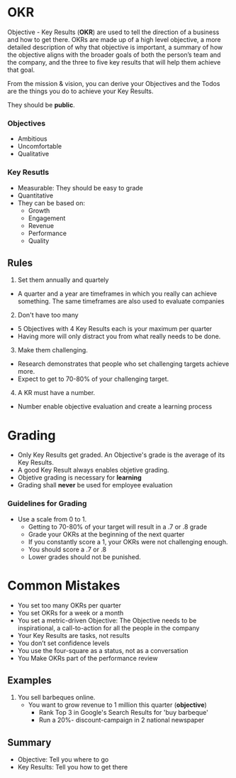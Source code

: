 # OKR
Objective - Key Results (**OKR**) are used to tell the direction of a business and how to get there.
OKRs are made up of a high level objective, a more detailed description of why that objective is important, a summary of how the objective aligns with the broader goals of both the person’s team and the company, and the three to five key results that will help them achieve that goal.

From the mission & vision, you can derive your Objectives and the Todos are the things you do to achieve your Key Results.

They should be **public**.

### Objectives
- Ambitious
- Uncomfortable
- Qualitative

### Key Resutls
- Measurable: They should be easy to grade
- Quantitative
- They can be based on:
   - Growth
   - Engagement
   - Revenue
   - Performance
   - Quality

## Rules
1. Set them annually and quartely
  - A quarter and a year are timeframes in which you really can achieve something. The same timeframes are also used to evaluate companies
2. Don't have too many
  - 5 Objectives with 4 Key Results each is your maximum per quarter
  - Having more will only distract you from what really needs to be done.
3. Make them challenging.
  - Research demonstrates that people who set challenging targets achieve more.
  - Expect to get to 70-80% of your challenging target.
4. A KR must have a number.
  - Number enable objective evaluation and create a learning process
  
# Grading
- Only Key Results get graded. An Objective's grade is the average of its Key Results. 
- A good Key Result always enables objetive grading.
- Objetive grading is necessary for **learning**
- Grading shall **never** be used for employee evaluation

### Guidelines for Grading
- Use a scale from 0 to 1.
   - Getting to 70-80% of your target will result in a .7 or .8 grade
   - Grade your OKRs at the beginning of the next quarter
   - If you constantly score a 1, your OKRs were not challenging enough. 
   - You should score a .7 or .8
   - Lower grades should not be punished.
  
# Common Mistakes
- You set too many OKRs per quarter
- You set OKRs for a week or a month
- You set a metric-driven Objective: The Objective needs to be inspirational, a call-to-action for all the people in the company
- Your Key Results are tasks, not results
- You don’t set confidence levels
- You use the four-square as a status, not as a conversation
- You Make OKRs part of the performance review


## Examples
1. You sell barbeques online. 
   - You want to grow revenue to 1 million this quarter (**objective**)
      - Rank Top 3 in Google's Search Results for 'buy barbeque'
      - Run a 20%- discount-campaign in 2 national newspaper


## Summary
- Objective: Tell you where to go
- Key Results: Tell you how to get there
